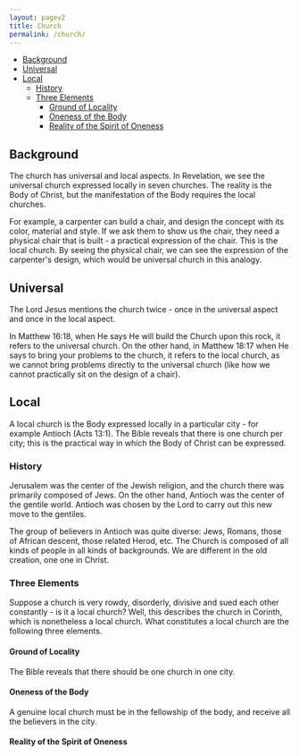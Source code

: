 ```yaml
---
layout: pagev2
title: Church
permalink: /church/
---
```

- [Background](#background)
- [Universal](#universal)
- [Local](#local)
  - [History](#history)
  - [Three Elements](#three-elements)
    - [Ground of Locality](#ground-of-locality)
    - [Oneness of the Body](#oneness-of-the-body)
    - [Reality of the Spirit of Oneness](#reality-of-the-spirit-of-oneness)

## Background

The church has universal and local aspects. In Revelation, we see the universal church expressed locally in seven churches. The reality is the Body of Christ, but the manifestation of the Body requires the local churches. 

For example, a carpenter can build a chair, and design the concept with its color, material and style. If we ask them to show us the chair, they need a physical chair that is built - a practical expression of the chair. This is the local church. By seeing the physical chair, we can see the expression of the carpenter's design, which would be universal church in this analogy.

## Universal

The Lord Jesus mentions the church twice - once in the universal aspect and once in the local aspect.

In Matthew 16:18, when He says He will build the Church upon this rock, it refers to the universal church. On the other hand, in Matthew  18:17 when He says to bring your problems to the church, it refers to the local church, as we cannot bring problems directly to the universal church (like how we cannot practically sit on the design of a chair).

## Local

A local church is the Body expressed locally in a particular city - for example Antioch (Acts 13:1). The Bible reveals that there is one church per city; this is the practical way in which the Body of Christ can be expressed.

### History

Jerusalem was the center of the Jewish religion, and the church there was primarily composed of Jews. On the other hand, Antioch was the center of the gentile world. Antioch was chosen by the Lord to carry out this new move to the gentiles. 

The group of believers in Antioch was quite diverse: Jews, Romans, those of African descent, those related Herod, etc. The Church is composed of all kinds of people in all kinds of backgrounds. We are different in the old creation, one one in Christ.

### Three Elements

Suppose a church is very rowdy, disorderly, divisive and sued each other constantly - is it a local church? Well, this describes the church in Corinth, which is nonetheless a local church. What constitutes a local church are the following three elements.

#### Ground of Locality

The Bible reveals that there should be one church in one city.

#### Oneness of the Body

A genuine local church must be in the fellowship of the body, and receive all the believers in the city.

#### Reality of the Spirit of Oneness

